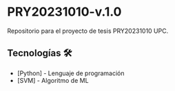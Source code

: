 # PRY20231010-v.1.0
 Repositorio para el proyecto de tesis PRY20231010 UPC.

## Tecnologías 🛠️

* [Python] - Lenguaje de programación
* [SVM] - Algoritmo de ML
